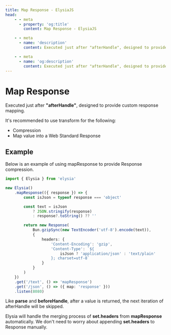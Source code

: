 ```yaml
---
title: Map Response - ElysiaJS
head:
    - - meta
      - property: 'og:title'
        content: Map Response - ElysiaJS

    - - meta
      - name: 'description'
        content: Executed just after "afterHandle", designed to provide custom response mapping. It's recommended to use transform for the following. Map value into a Web Standard Response.

    - - meta
      - name: 'og:description'
        content: Executed just after "afterHandle", designed to provide custom response mapping. It's recommended to use transform for the following. Compression. Map value into a Web Standard Response.
---
```


# Map Response

Executed just after **"afterHandle"**, designed to provide custom response mapping.

It's recommended to use transform for the following:

-   Compression
-   Map value into a Web Standard Response

## Example

Below is an example of using mapResponse to provide Response compression.

```typescript
import { Elysia } from 'elysia'

new Elysia()
    .mapResponse(({ response }) => {
        const isJson = typeof response === 'object'

        const text = isJson
            ? JSON.stringify(response)
            : response?.toString() ?? ''

        return new Response(
            Bun.gzipSync(new TextEncoder('utf-8').encode(text)),
            {
                headers: {
                    'Content-Encoding': 'gzip',
                    'Content-Type': `${
                        isJson ? 'application/json' : 'text/plain'
                    }; charset=utf-8`
                }
            }
        )
    })
    .get('/text', () => 'mapResponse')
    .get('/json', () => ({ map: 'response' }))
    .listen(8080)
```

Like **parse** and **beforeHandle**, after a value is returned, the next iteration of afterHandle will be skipped.

Elysia will handle the merging process of **set.headers** from **mapResponse** automatically. We don't need to worry about appending **set.headers** to Response manually.
